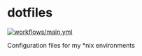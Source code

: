# dotfiles

[![workflows/main.yml](https://github.com/yutayamate/dotfiles/actions/workflows/main.yml/badge.svg)](https://github.com/yutayamate/dotfiles/actions/workflows/main.yml)

Configuration files for my *nix environments
